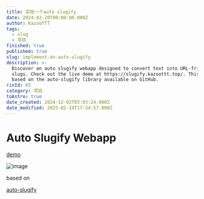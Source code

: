 ```yaml
---
title: 实现一个auto slugify
date: 2024-02-20T00:00:00.000Z
author: KazooTTT
tags:
  - slug
  - 项目
finished: true
published: true
slug: implement-an-auto-slugify
description: >-
  Discover an auto slugify webapp designed to convert text into URL-friendly
  slugs. Check out the live demo at https://slugify.kazoottt.top/. This tool is
  based on the auto-slugify library available on GitHub.
rinId: 65
category: 项目
toAstro: true
date_created: 2024-12-02T03:03:24.000Z
date_modified: 2025-02-19T17:54:57.000Z
---
```


# Auto Slugify Webapp

[demo](<https://slugify.kazoottt.top/>)

![image](<https://github.com/KazooTTT/auto-slugify-webapp/assets/31075337/e391b919-a2e8-411b-b466-c53ce79b16fc>)

based on

[auto-slugify](<https://github.com/kzttools/auto-slugify>)

